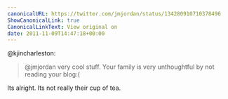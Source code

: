 ```yaml
---
canonicalURL: https://twitter.com/jmjordan/status/134280910710378496
ShowCanonicalLink: true
CanonicalLinkText: View original on
date: 2011-11-09T14:47:18+00:00
---
```

@kjincharleston:

> @jmjordan very cool stuff. Your family is very unthoughtful by not reading your blog:(

Its alright. Its not really their cup of tea.